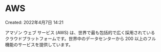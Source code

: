 # AWS

Created: 2022年4月7日 14:21

アマゾン ウェブ サービス (AWS) は、世界で最も包括的で広く採用されているクラウドプラットフォームです。世界中のデータセンターから 200 以上のフル機能のサービスを提供しています。